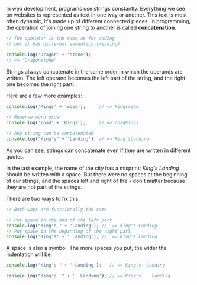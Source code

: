 
In web development, programs use strings constantly. Everything we see on websites is represented as text in one way or another. This text is most often dynamic, it's made up of different connected pieces. In programming, the operation of joining one string to another is called **concatenation**.

```javascript
// The operator is the same as for adding
// but it has different semantics (meaning)

console.log('Dragon' + 'stone');
// => 'Dragonstone'
```

Strings always concatenate in the same order in which the operands are written. The left operand becomes the left part of the string, and the right one becomes the right part.

Here are a few more examples:

```javascript
console.log('Kings' + 'wood');     // => Kingswood

// Reverse word order
console.log('road' + 'Kings');     // => roadKings

// Any string can be concatenated
console.log("King's" + 'Landing'); // => King'sLanding
```

As you can see, strings can concatenate even if they are written in different quotes.

In the last example, the name of the city has a misprint: *King's Landing* should be written with a space. But there were no spaces at the beginning of our strings, and the spaces left and right of the `+` don't matter because they are not part of the strings.

There are two ways to fix this:

```javascript
// Both ways are functionally the same

// Put space in the end of the left part
console.log("King's " + 'Landing'); //  => King's Landing
// Put space in the beginning of the right part
console.log("King's" + ' Landing'); //  => King's Landing
```

A space is also a symbol. The more spaces you put, the wider the indentation will be:

```javascript
console.log("King's " + ' Landing');   // => King's  Landing

console.log("King's  " + '  Landing'); // => King's    Landing
```
